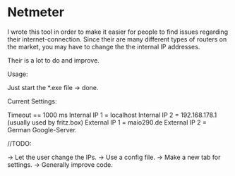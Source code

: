 # Netmeter

I wrote this tool in order to make it easier for people to find issues regarding their internet-connection.
Since their are many different types of routers on the market, you may have to change the the internal IP addresses. 

Their is a lot to do and improve.

Usage:

Just start the *.exe file -> done. 

Current Settings:

Timeout == 1000 ms
Internal IP 1 = localhost
Internal IP 2 = 192.168.178.1 (usually used by fritz.box)
External IP 1 = maio290.de
External IP 2 = German Google-Server.

//TODO:

-> Let the user change the IPs.
-> Use a config file.
-> Make a new tab for settings.
-> Generally improve code.
